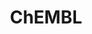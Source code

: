 ---
bigquery: https://console.cloud.google.com/bigquery?p=patents-public-data&d=ebi_chembl&page=dataset
citation: '"The ChEMBL database in 2017." Anna Gaulton, Anne Hersey, Michał Nowotka,
  A Patrícia Bento, Jon Chambers, David Mendez, Prudence Mutowo, Francis Atkinson,
  Louisa J Bellis, Elena Cibrián-Uhalte, Mark Davies, Nathan Dedman, Anneli Karlsson,
  María Paula Magariños, John P Overington, George Papadatos, Ines Smit, Andrew R
  Leach Nucleic acids Research (2017) 45 (Database Issue), D945-D954'
contributors: European Bioinformatics Institute
cost: None
description: ChEMBL Data is a manually curated database of small molecules used in
  drug discovery, including information about existing patented drugs.
documentation: 'schema: https://www.ebi.ac.uk/chembl/db_schema


  '
last_edit: 04/09/2022, 07:36:06
location: https://console.cloud.google.com/marketplace/product/google_patents_public_datasets/chembl
maintained_by: EMBL-EBI, an outstation of European Molecular Biology Laboratory
related_publications: '

  ChEMBL: towards direct deposition of bioassay data.


  Mendez D, Gaulton A, Bento AP, Chambers J, De Veij M, Félix E, Magariños MP, Mosquera
  JF, Mutowo P, Nowotka M, Gordillo-Marañón M, Hunter F, Junco L, Mugumbate G, Rodriguez-Lopez
  M, Atkinson F, Bosc N, Radoux CJ, Segura-Cabrera A, Hersey A, Leach AR.


  — Nucleic Acids Res. 2019; 47(D1):D930-D940. doi: 10.1093/nar/gky1075

  '
schema_fields:
- entity_type
- standard_relation
- relationship
- product_id
- oral
- priority
- version
- comments
- uberon_id
- prod_pat_id
- bao_endpoint
- creation_date
- warning_description
- ap_id
- lle
- standard_text_value
- subgroup
- assay_id
- tax_id
- ddd_id
- component_synonym
- drug_substance_flag
- cl_lincs_id
- component_id
- usan_year
- ref_type
- organism
- irac_code
- l4
- ridx
- assay_source
- withdrawn_reason
- cpd_str_alert_id
- l8
- assay_organism
- ro3_pass
- assay_desc
- drugind_id
- last_active
- prediction_method
- as_id
- clo_id
- source_domain_id
- usan_stem_id
- disease_efficacy
- parent_molregno
- prodrug
- alert_name
- component_type
- molsyn_id
- domain_type
- cellosaurus_id
- record_id
- sei
- availability_type
- polymer_flag
- assay_tax_id
- parent_id
- mc_target_accession
- src_assay_id
- accession
- normal_range_max
- efo_term
- formulation_id
- withdrawn_country
- protclasssyn_id
- mol_hrac_id
- last_page
- usan_stem_definition
- ddd_comment
- withdrawn_class
- status
- mol_frac_id
- pchembl_value
- pubmed_id
- mechanism_comment
- parameter_value
- activity_id
- hbd_lipinski
- structure_type
- synonyms
- target_mapping
- assay_param_id
- cell_source_tissue
- start_position
- assay_strain
- molfile
- acd_most_bpka
- updated_by
- warning_country
- warning_id
- tissue_id
- hbd
- comp_go_id
- activity_comment
- species_group_flag
- entity_id
- title
- max_phase_for_ind
- bto_id
- downgraded
- heavy_atoms
- substrate_record_id
- src_id
- protein_class_desc
- text_value
- nda_type
- caloha_id
- parent_type
- indref_id
- curation_comment
- cx_logd
- num_ro5_violations
- toid
- mc_target_name
- delist_flag
- standard_inchi_key
- result_flag
- domain_name
- doc_id
- alogp
- pathway_id
- rtb
- standard_units
- indication_class
- stat
- molecule_type
- level1_description
- smarts
- country
- targrel_id
- ref_id
- molecular_species
- cx_logp
- target_type
- chebi_par_id
- l1
- warning_class
- l3
- route
- src_compound_id
- aromatic_rings
- db_source
- uo_units
- related_tid
- orig_description
- class_level
- bei
- updated_on
- assay_cell_type
- stem_class
- assay_tissue
- path
- doc_type
- aspect
- submission_date
- published_type
- standard_flag
- action_type
- relation
- year
- full_mwt
- set_name
- alert_set_id
- level3
- compsyn_id
- site_residues
- sequence
- frac_code
- res_stem_id
- type
- parameter_type
- ddd_value
- targcomp_id
- class_type
- job_id
- withdrawn_flag
- predbind_id
- cell_id
- mc_organism
- activity_count
- bao_id
- standard_type
- natural_product
- mc_target_type
- approval_date
- upper_value
- journal
- full_molformula
- drug_product_flag
- pathway_key
- data_validity_comment
- compound_name
- abstract
- standard_inchi
- label
- compound_key
- alert_id
- idx
- rgid
- hba
- assay_subcellular_fraction
- mecref_id
- canonical_smiles
- major_class
- biocomp_id
- authors
- binding_site_comment
- isoform
- confidence
- mesh_id
- ddd_admr
- mutation
- drug_record_id
- assay_class_id
- acd_logp
- description
- src_description
- warnref_id
- l6
- doi
- dosed_ingredient
- variant_id
- topical
- patent_no
- standard_value
- molecular_mechanism
- source
- therapeutic_flag
- ddd_units
- actsm_id
- domain_description
- le
- withdrawn_year
- sitecomp_id
- level4_description
- publication_number
- log_id
- std_act_id
- direct_interaction
- cell_description
- syn_type
- met_comment
- level5
- parenteral
- cx_most_bpka
- company
- who_name
- level1
- met_id
- relationship_desc
- level4
- go_id
- mechanism_of_action
- acd_most_apka
- cell_name
- site_name
- usan_stem
- num_lipinski_ro5_violations
- db_version
- cidx
- acd_logd
- max_phase
- relationship_type
- assay_test_type
- mw_freebase
- short_name
- stem
- hrac_code
- homologue
- cx_most_apka
- hba_lipinski
- innovator_company
- atc_code
- name
- mc_tax_id
- met_conversion
- psa
- irac_class_id
- site_id
- published_units
- bao_format
- confidence_score
- assay_category
- helm_notation
- l5
- mw_monoisotopic
- warning_type
- target_desc
- frac_class_id
- aidx
- comp_class_id
- tid_fixed
- annotation
- level2
- sequence_md5sum
- research_stem
- metabolite_record_id
- metref_id
- patent_id
- chirality
- curated_by
- l7
- ref_url
- level3_description
- protein_class_id
- l2
- hrac_class_id
- issue
- units
- mesh_heading
- qed_weighted
- previous_company
- warning_year
- tid
- qudt_units
- patent_use_code
- strength
- active_ingredient
- level2_description
- mol_irac_id
- cell_source_organism
- src_short_name
- active_molregno
- published_value
- usan_substem
- definition
- selectivity_comment
- dosage_form
- chembl_id
- enzyme_tid
- cell_source_tax_id
- inorganic_flag
- cell_ontology_id
- mec_id
- enzyme_name
- num_alerts
- ingredient
- patent_expire_date
- ad_type
- pref_name
- volume
- applicant_full_name
- potential_duplicate
- domain_id
- assay_type
- value
- first_in_class
- smid
- end_position
- tbl
- black_box_warning
- mol_atc_id
- oc_id
- parent_go_id
- who_extra
- standard_upper_value
- published_relation
- ass_cls_map_id
- efo_id
- trade_name
- co_stem_id
- compd_id
- molregno
- first_approval
- protein_class_synonym
- normal_range_min
- first_page
shortname: chembl
tags:
- biotechnology
- health
- chemical
- bioinformatics
- medical
terms_of_use: CC BY-SA 3.0
title: ChEMBL
uuid: e232a192-965c-4ec9-904c-155b6dfe56c5
---